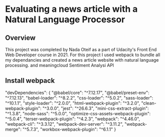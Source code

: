 # Evaluating a news article with a Natural Language Processor

## Overview
This project was completed by Nada Oteif as a part of Udacity's Front End Web Developer course in 2021. 
For this project I used webpack to bundle all my dependancies and created a news article website with natural language processing.
and meaningcloud Sentiment Analysi API

## Install webpack
  "devDependencies": {
    "@babel/core": "^7.12.17",
    "@babel/preset-env": "^7.12.13",
    "babel-loader": "^8.2.2",
    "css-loader": "^5.0.2",
    "sass-loader": "^10.1.1",
    "style-loader": "^2.0.0",
    "html-webpack-plugin": "^3.2.0",
    "clean-webpack-plugin": "^3.0.0",
    "jest": "^26.6.3",
    "mini-css-extract-plugin": "^1.3.8",
    "node-sass": "^5.0.0",
    "optimize-css-assets-webpack-plugin": "^5.0.4",
    "terser-webpack-plugin": "^4.2.3",
    "webpack": "^4.46.0",
    "webpack-cli": "^3.3.12",
    "webpack-dev-server": "^3.11.2",
    "webpack-merge": "^5.7.3",
    "workbox-webpack-plugin": "^6.1.1"
  }

